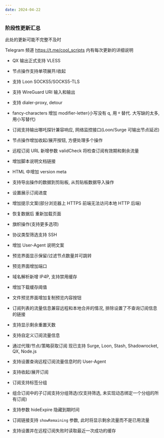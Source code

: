 ```yaml
---
date: 2024-04-22
---
```


### 阶段性更新汇总

此处的更新可能不完整不及时

Telegram 频道 https://t.me/cool_scripts 内有每次更新的详细说明


- QX 输出正式支持 VLESS

- 节点操作支持单项展开/收起

- 支持 Loon SOCKS5/SOCKS5-TLS

- 支持 WireGuard URI 输入和输出

- 支持 dialer-proxy, detour

- fancy-characters 增加 modifier-letter(小写没有 q, 用 ᵠ 替代. 大写缺的太多, 用小写替代)

- 订阅支持输出哪吒探针兼容响应, 网络监控接口(Loon/Surge 可输出节点延迟)

- 节点操作增加收起/展开按钮, 方便处理多个操作

- 远程订阅 URL 新增参数 validCheck 将检查订阅有效期和剩余流量

- 增加脚本说明文档链接

- HTML 中增加 version meta

- 支持导出操作的数据到剪贴板, 从剪贴板数据导入操作

- 设置展示订阅进度

- 增加提示文案(部分浏览器上 HTTPS 前端无法访问本地 HTTP 后端)

- 恢复数据后 重新加载页面

- 旗帜操作(支持更多选项)

- 协议类型筛选支持 SSH

- 增加 User-Agent 说明文案

- 预览界面显示保留/过滤节点数量并可跳转

- 预览界面增加端口

- 域名解析新增 IP4P, 支持禁用缓存

- 增加下载缓存阈值

- 文件预览界面增加复制预览内容按钮

- 订阅列表的流量信息兼容远程和本地合并的情况, 排除设置了不查询订阅信息的链接

- 支持显示剩余重置天数

- 支持自定义订阅流量信息

- 通过代理/节点/策略获取订阅 现已支持 Surge, Loon, Stash, Shadowrocket, QX, Node.js

- 支持设置查询远程订阅流量信息时的 User-Agent

- 支持收起/展开订阅

- 订阅支持标签分组

- 组合订阅中的子订阅支持分组筛选(仅支持筛选, 未实现动态绑定一个分组的所有订阅)

- 支持参数 hideExpire 隐藏到期时间

- 订阅链接支持 `showRemaining` 参数, 此时将显示剩余流量而不是已用流量

- 支持设置并在远程订阅失败时读取最近一次成功的缓存
